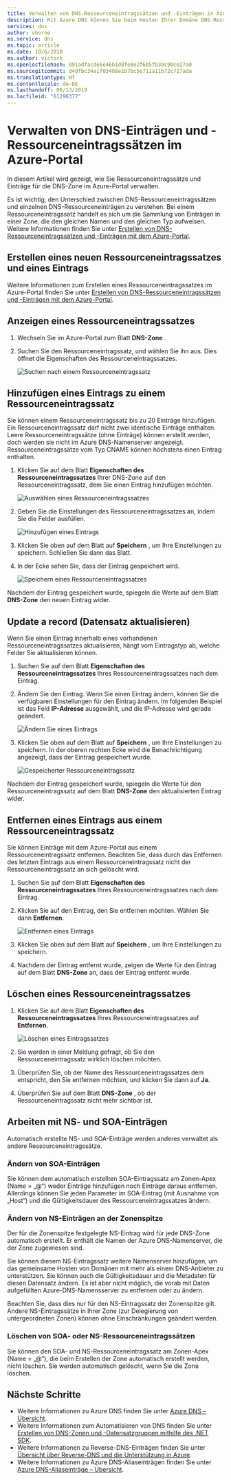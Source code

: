 ```yaml
---
title: Verwalten von DNS-Ressourceneintragssätzen und -Einträgen in Azure DNS
description: Mit Azure DNS können Sie beim Hosten Ihrer Domäne DNS-Ressourceneintragssätze und -Einträge verwalten.
services: dns
author: vhorne
ms.service: dns
ms.topic: article
ms.date: 10/6/2018
ms.author: victorh
ms.openlocfilehash: 891adfacde6e46b1d8fe8e2f6b5fb39c90ce27a0
ms.sourcegitcommit: d4dfbc34a1f03488e1b7bc5e711a11b72c717ada
ms.translationtype: HT
ms.contentlocale: de-DE
ms.lasthandoff: 06/13/2019
ms.locfileid: "61296377"
---
```

# <a name="manage-dns-records-and-record-sets-by-using-the-azure-portal"></a>Verwalten von DNS-Einträgen und - Ressourceneintragssätzen im Azure-Portal

In diesem Artikel wird gezeigt, wie Sie Ressourceneintragssätze und Einträge für die DNS-Zone im Azure-Portal verwalten.

Es ist wichtig, den Unterschied zwischen DNS-Ressourceneintragssätzen und einzelnen DNS-Ressourceneinträgen zu verstehen. Bei einem Ressourceneintragssatz handelt es sich um die Sammlung von Einträgen in einer Zone, die den gleichen Namen und den gleichen Typ aufweisen. Weitere Informationen finden Sie unter [Erstellen von DNS-Ressourceneintragssätzen und -Einträgen mit dem Azure-Portal](dns-getstarted-create-recordset-portal.md).

## <a name="create-a-new-record-set-and-record"></a>Erstellen eines neuen Ressourceneintragssatzes und eines Eintrags

Weitere Informationen zum Erstellen eines Ressourceneintragssatzes im Azure-Portal finden Sie unter [Erstellen von DNS-Ressourceneintragssätzen und -Einträgen mit dem Azure-Portal](dns-getstarted-create-recordset-portal.md).

## <a name="view-a-record-set"></a>Anzeigen eines Ressourceneintragssatzes

1. Wechseln Sie im Azure-Portal zum Blatt **DNS-Zone** .
2. Suchen Sie den Ressourceneintragssatz, und wählen Sie ihn aus. Dies öffnet die Eigenschaften des Ressourceneintragssatzes.

    ![Suchen nach einem Ressourceneintragssatz](./media/dns-operations-recordsets-portal/searchset500.png)

## <a name="add-a-new-record-to-a-record-set"></a>Hinzufügen eines Eintrags zu einem Ressourceneintragssatz

Sie können einem Ressourceneintragssatz bis zu 20 Einträge hinzufügen. Ein Ressourceneintragssatz darf nicht zwei identische Einträge enthalten. Leere Ressourceneintragssätze (ohne Einträge) können erstellt werden, doch werden sie nicht im Azure DNS-Namenserver angezeigt. Ressourceneintragssätze vom Typ CNAME können höchstens einen Eintrag enthalten.

1. Klicken Sie auf dem Blatt **Eigenschaften des Ressourceneintragssatzes** Ihrer DNS-Zone auf den Ressourceneintragssatz, dem Sie einen Eintrag hinzufügen möchten.

    ![Auswählen eines Ressourceneintragssatzes](./media/dns-operations-recordsets-portal/selectset500.png)

2. Geben Sie die Einstellungen des Ressourceneintragssatzes an, indem Sie die Felder ausfüllen.

    ![Hinzufügen eines Eintrags](./media/dns-operations-recordsets-portal/addrecord500.png)

3. Klicken Sie oben auf dem Blatt auf **Speichern** , um Ihre Einstellungen zu speichern. Schließen Sie dann das Blatt.
4. In der Ecke sehen Sie, dass der Eintrag gespeichert wird.

    ![Speichern eines Ressourceneintragssatzes](./media/dns-operations-recordsets-portal/saving150.png)

Nachdem der Eintrag gespeichert wurde, spiegeln die Werte auf dem Blatt **DNS-Zone** den neuen Eintrag wider.

## <a name="update-a-record"></a>Update a record (Datensatz aktualisieren)

Wenn Sie einen Eintrag innerhalb eines vorhandenen Ressourceneintragssatzes aktualisieren, hängt vom Eintragstyp ab, welche Felder Sie aktualisieren können.

1. Suchen Sie auf dem Blatt **Eigenschaften des Ressourceneintragssatzes** Ihres Ressourceneintragssatzes nach dem Eintrag.
2. Ändern Sie den Eintrag. Wenn Sie einen Eintrag ändern, können Sie die verfügbaren Einstellungen für den Eintrag ändern. Im folgenden Beispiel ist das Feld **IP-Adresse** ausgewählt, und die IP-Adresse wird gerade geändert.

    ![Ändern Sie eines Eintrags](./media/dns-operations-recordsets-portal/modifyrecord500.png)

3. Klicken Sie oben auf dem Blatt auf **Speichern** , um Ihre Einstellungen zu speichern. In der oberen rechten Ecke wird die Benachrichtigung angezeigt, dass der Eintrag gespeichert wurde.

    ![Gespeicherter Ressourceneintragssatz](./media/dns-operations-recordsets-portal/saved150.png)

Nachdem der Eintrag gespeichert wurde, spiegeln die Werte für den Ressourceneintragssatz auf dem Blatt **DNS-Zone** den aktualisierten Eintrag wider.

## <a name="remove-a-record-from-a-record-set"></a>Entfernen eines Eintrags aus einem Ressourceneintragssatz

Sie können Einträge mit dem Azure-Portal aus einem Ressourceneintragssatz entfernen. Beachten Sie, dass durch das Entfernen des letzten Eintrags aus einem Ressourceneintragssatz nicht der Ressourceneintragssatz an sich gelöscht wird.

1. Suchen Sie auf dem Blatt **Eigenschaften des Ressourceneintragssatzes** Ihres Ressourceneintragssatzes nach dem Eintrag.
2. Klicken Sie auf den Eintrag, den Sie entfernen möchten. Wählen Sie dann **Entfernen**.

    ![Entfernen eines Eintrags](./media/dns-operations-recordsets-portal/removerecord500.png)

3. Klicken Sie oben auf dem Blatt auf **Speichern** , um Ihre Einstellungen zu speichern.
4. Nachdem der Eintrag entfernt wurde, zeigen die Werte für den Eintrag auf dem Blatt **DNS-Zone** an, dass der Eintrag entfernt wurde.

## <a name="delete"></a>Löschen eines Ressourceneintragssatzes

1. Klicken Sie auf dem Blatt **Eigenschaften des Ressourceneintragssatzes** Ihres Ressourceneintragssatzes auf **Entfernen**.

    ![Löschen eines Eintragssatzes](./media/dns-operations-recordsets-portal/deleterecordset500.PNG)

2. Sie werden in einer Meldung gefragt, ob Sie den Ressourceneintragssatz wirklich löschen möchten.
3. Überprüfen Sie, ob der Name des Ressourceneintragssatzes dem entspricht, den Sie entfernen möchten, und klicken Sie dann auf **Ja**.
4. Überprüfen Sie auf dem Blatt **DNS-Zone** , ob der Ressourceneintragssatz nicht mehr sichtbar ist.

## <a name="work-with-ns-and-soa-records"></a>Arbeiten mit NS- und SOA-Einträgen

Automatisch erstellte NS- und SOA-Einträge werden anderes verwaltet als andere Ressourceneintragssätze.

### <a name="modify-soa-records"></a>Ändern von SOA-Einträgen

Sie können dem automatisch erstellten SOA-Eintragssatz am Zonen-Apex (Name = „\@“) weder Einträge hinzufügen noch Einträge daraus entfernen. Allerdings können Sie jeden Parameter im SOA-Eintrag (mit Ausnahme von „Host“) und die Gültigkeitsdauer des Ressourceneintragssatzes ändern.

### <a name="modify-ns-records-at-the-zone-apex"></a>Ändern von NS-Einträgen an der Zonenspitze

Der für die Zonenspitze festgelegte NS-Eintrag wird für jede DNS-Zone automatisch erstellt. Er enthält die Namen der Azure DNS-Namenserver, die der Zone zugewiesen sind.

Sie können diesem NS-Eintragssatz weitere Namenserver hinzufügen, um das gemeinsame Hosten von Domänen mit mehr als einem DNS-Anbieter zu unterstützen. Sie können auch die Gültigkeitsdauer und die Metadaten für diesen Datensatz ändern. Es ist aber nicht möglich, die vorab mit Daten aufgefüllten Azure-DNS-Namensserver zu entfernen oder zu ändern.

Beachten Sie, dass dies nur für den NS-Eintragssatz der Zonenspitze gilt. Andere NS-Eintragssätze in Ihrer Zone (zur Delegierung von untergeordneten Zonen) können ohne Einschränkungen geändert werden.

### <a name="delete-soa-or-ns-record-sets"></a>Löschen von SOA- oder NS-Ressourceneintragssätzen

Sie können den SOA- und NS-Ressourceneintragssatz am Zonen-Apex (Name = „\@“), die beim Erstellen der Zone automatisch erstellt werden, nicht löschen. Sie werden automatisch gelöscht, wenn Sie die Zone löschen.

## <a name="next-steps"></a>Nächste Schritte

* Weitere Informationen zu Azure DNS finden Sie unter [Azure DNS – Übersicht](dns-overview.md).
* Weitere Informationen zum Automatisieren von DNS finden Sie unter [Erstellen von DNS-Zonen und -Datensatzgruppen mithilfe des .NET SDK](dns-sdk.md).
* Weitere Informationen zu Reverse-DNS-Einträgen finden Sie unter [Übersicht über Reverse-DNS und die Unterstützung in Azure](dns-reverse-dns-overview.md).
* Weitere Informationen zu Azure DNS-Aliaseinträgen finden Sie unter [Azure DNS-Aliaseinträge – Übersicht](dns-alias.md).
